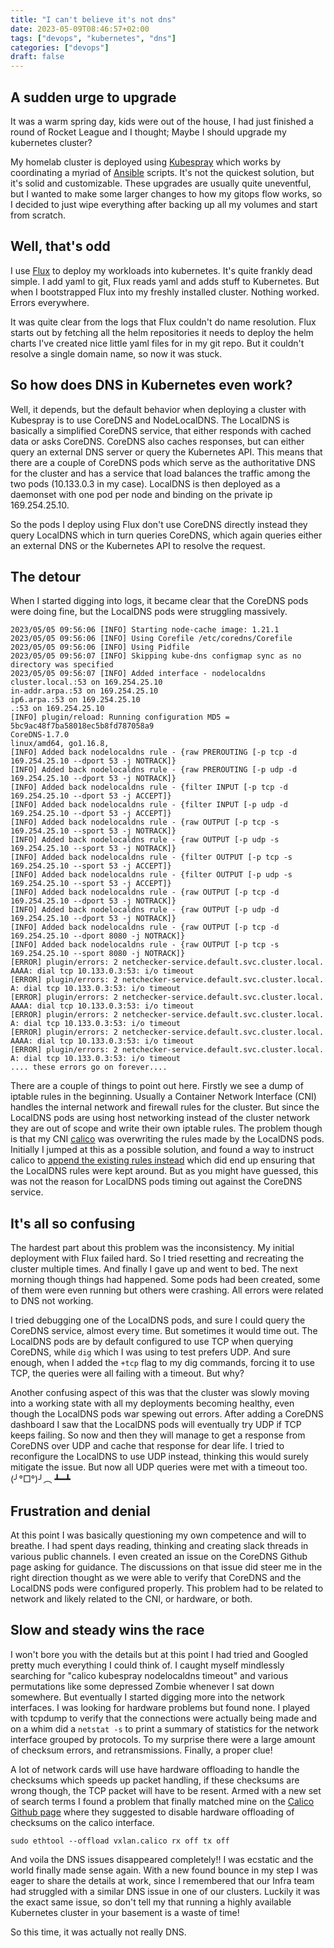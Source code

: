 ```yaml
---
title: "I can't believe it's not dns"
date: 2023-05-09T08:46:57+02:00
tags: ["devops", "kubernetes", "dns"]
categories: ["devops"]
draft: false
---
```


## A sudden urge to upgrade
It was a warm spring day, kids were out of the house, I had just finished a
round of Rocket League and I thought; Maybe I should upgrade my kubernetes
cluster?

My homelab cluster is deployed using
[Kubespray](https://github.com/kubernetes-sigs/kubespray) which works by
coordinating a myriad of [Ansible](https://www.ansible.com/) scripts.
It's not the quickest solution, but it's solid and
customizable. These upgrades are usually quite uneventful, but I wanted to make
some larger changes to how my gitops flow works, so I decided to just wipe
everything after backing up all my volumes and start from scratch.


## Well, that's odd
I use [Flux](https://github.com/Fluxcd/flux2) to deploy my workloads into
kubernetes. It's quite frankly dead simple. I add yaml to git, Flux reads yaml
and adds stuff to Kubernetes. But when I bootstrapped Flux into my freshly
installed cluster. Nothing worked. Errors everywhere.

It was quite clear from the logs that Flux couldn't do name resolution. Flux
starts out by fetching all the helm repositories it needs to deploy the helm
charts I've created nice little yaml files for in my git repo. But it couldn't
resolve a single domain name, so now it was stuck.

## So how does DNS in Kubernetes even work?
Well, it depends, but the default behavior when deploying a cluster with Kubespray is to use CoreDNS
and NodeLocalDNS. The LocalDNS is basically a simplified CoreDNS service, that
either responds with cached data or asks CoreDNS. CoreDNS also caches responses,
but can either query an external DNS server or query the Kubernetes API.
This means that there are a couple of CoreDNS pods which serve
as the authoritative DNS for the cluster and has a service that load balances the
traffic among the two pods (10.133.0.3 in my case). LocalDNS is then deployed as
a daemonset with one pod per node and binding on the private ip 169.254.25.10.

So the pods I deploy using Flux don't use CoreDNS directly instead they query
LocalDNS which in turn queries CoreDNS, which again queries either an external
DNS or the Kubernetes API to resolve the request.


## The detour

When I started digging into logs, it became clear that the CoreDNS pods
were doing fine, but the LocalDNS pods were struggling massively.

```
2023/05/05 09:56:06 [INFO] Starting node-cache image: 1.21.1
2023/05/05 09:56:06 [INFO] Using Corefile /etc/coredns/Corefile
2023/05/05 09:56:06 [INFO] Using Pidfile
2023/05/05 09:56:07 [INFO] Skipping kube-dns configmap sync as no directory was specified
2023/05/05 09:56:07 [INFO] Added interface - nodelocaldns
cluster.local.:53 on 169.254.25.10
in-addr.arpa.:53 on 169.254.25.10
ip6.arpa.:53 on 169.254.25.10
.:53 on 169.254.25.10
[INFO] plugin/reload: Running configuration MD5 = 5bc9ac48f7ba58018ec5b8fd787058a9
CoreDNS-1.7.0
linux/amd64, go1.16.8,
[INFO] Added back nodelocaldns rule - {raw PREROUTING [-p tcp -d 169.254.25.10 --dport 53 -j NOTRACK]}
[INFO] Added back nodelocaldns rule - {raw PREROUTING [-p udp -d 169.254.25.10 --dport 53 -j NOTRACK]}
[INFO] Added back nodelocaldns rule - {filter INPUT [-p tcp -d 169.254.25.10 --dport 53 -j ACCEPT]}
[INFO] Added back nodelocaldns rule - {filter INPUT [-p udp -d 169.254.25.10 --dport 53 -j ACCEPT]}
[INFO] Added back nodelocaldns rule - {raw OUTPUT [-p tcp -s 169.254.25.10 --sport 53 -j NOTRACK]}
[INFO] Added back nodelocaldns rule - {raw OUTPUT [-p udp -s 169.254.25.10 --sport 53 -j NOTRACK]}
[INFO] Added back nodelocaldns rule - {filter OUTPUT [-p tcp -s 169.254.25.10 --sport 53 -j ACCEPT]}
[INFO] Added back nodelocaldns rule - {filter OUTPUT [-p udp -s 169.254.25.10 --sport 53 -j ACCEPT]}
[INFO] Added back nodelocaldns rule - {raw OUTPUT [-p tcp -d 169.254.25.10 --dport 53 -j NOTRACK]}
[INFO] Added back nodelocaldns rule - {raw OUTPUT [-p udp -d 169.254.25.10 --dport 53 -j NOTRACK]}
[INFO] Added back nodelocaldns rule - {raw OUTPUT [-p tcp -d 169.254.25.10 --dport 8080 -j NOTRACK]}
[INFO] Added back nodelocaldns rule - {raw OUTPUT [-p tcp -s 169.254.25.10 --sport 8080 -j NOTRACK]}
[ERROR] plugin/errors: 2 netchecker-service.default.svc.cluster.local. AAAA: dial tcp 10.133.0.3:53: i/o timeout
[ERROR] plugin/errors: 2 netchecker-service.default.svc.cluster.local. A: dial tcp 10.133.0.3:53: i/o timeout
[ERROR] plugin/errors: 2 netchecker-service.default.svc.cluster.local. AAAA: dial tcp 10.133.0.3:53: i/o timeout
[ERROR] plugin/errors: 2 netchecker-service.default.svc.cluster.local. A: dial tcp 10.133.0.3:53: i/o timeout
[ERROR] plugin/errors: 2 netchecker-service.default.svc.cluster.local. AAAA: dial tcp 10.133.0.3:53: i/o timeout
[ERROR] plugin/errors: 2 netchecker-service.default.svc.cluster.local. A: dial tcp 10.133.0.3:53: i/o timeout
.... these errors go on forever....
```

There are a couple of things to point out here. Firstly we see a dump of
iptable rules in the beginning. Usually a Container Network Interface (CNI)
handles the internal network and firewall rules for the cluster. But since the
LocalDNS pods
are using host networking instead of the cluster network they are out of scope
and write their own iptable rules. The problem though is that my CNI
[calico](https://www.tigera.io/project-calico/) was overwriting the rules made
by the LocalDNS pods.
Initially I jumped at this as a possible solution, and found a way to instruct
calico to [append the existing rules
instead](https://docs.tigera.io/calico/latest/reference/resources/felixconfig)
which did end up ensuring that the LocalDNS rules were kept around. But as you
might have guessed, this was not the reason for LocalDNS pods timing out
against the CoreDNS service.


## It's all so confusing
The hardest part about this problem was the inconsistency. My initial
deployment with Flux failed hard. So I tried resetting and recreating the
cluster multiple times. And finally I gave up and went to bed. The next morning
though things had happened. Some pods had been created, some of them were
even running but others were crashing. All errors were related to DNS not working.

I tried debugging one of the LocalDNS pods, and sure I could query the CoreDNS
service, almost every time. But sometimes it would time out. The LocalDNS pods
are by default configured to use TCP when querying CoreDNS, while `dig`
which I was using to test prefers UDP. And sure enough, when I added the `+tcp`
flag to my dig commands, forcing it to use TCP, the queries were all failing with a timeout. But why?

Another confusing aspect of this was that the cluster was slowly
moving into a working state with all my deployments becoming healthy, even though
the LocalDNS pods war spewing out errors. After
adding a CoreDNS dashboard I saw that the LocalDNS pods will eventually try
UDP if TCP keeps failing. So now and then they will manage to get a response
from CoreDNS over UDP and cache that response for dear life. I tried to reconfigure the LocalDNS to
use UDP instead, thinking this would surely mitigate the issue. But now all UDP
queries were met with a timeout too. (╯°□°)╯︵ ┻━┻

## Frustration and denial
At this point I was basically questioning my own competence and will to breathe.
I had spent days reading, thinking and creating slack
threads in various public channels. I even created an issue on the CoreDNS Github page
asking for guidance.
The discussions on that issue did steer me in the right direction thought as we
were able to verify that CoreDNS and the LocalDNS pods were configured properly.
This problem had to be related to network and likely related to the CNI, or hardware, or both.

## Slow and steady wins the race
I won't bore you with the details but at this point I had tried and Googled
pretty much everything I could think of. I caught myself mindlessly searching
for "calico kubespray nodelocaldns timeout" and various permutations like some
depressed Zombie whenever I sat down somewhere. But eventually I started digging
more into the network interfaces.
I was looking for hardware problems but found none.
I played with tcpdump to verify that the connections were actually
being made and on a whim did a `netstat -s` to print a summary of statistics for
the network interface grouped by protocols. To my surprise there were a large
amount of checksum errors, and retransmissions. Finally, a proper clue!

A lot of network cards will use have hardware offloading to handle
the checksums which speeds up packet handling, if these checksums are wrong
though, the TCP packet will have to be resent. Armed with a new set of search
terms I found a problem that finally matched mine on the [Calico Github
page](https://github.com/projectcalico/calico/issues/3145) where they suggested
to disable hardware offloading of checksums on the calico interface.

```
sudo ethtool --offload vxlan.calico rx off tx off
```
And voila the DNS issues disappeared completely!! I was ecstatic and the world finally
made sense again. With a new found bounce in my step I
was eager to share the details at work, since I remembered that our Infra team
had struggled with a similar DNS issue in one of our clusters. Luckily it was
the exact same issue, so don't tell my that running a highly available
Kubernetes cluster in your basement is a waste of time!

So this time, it was actually not really DNS.
